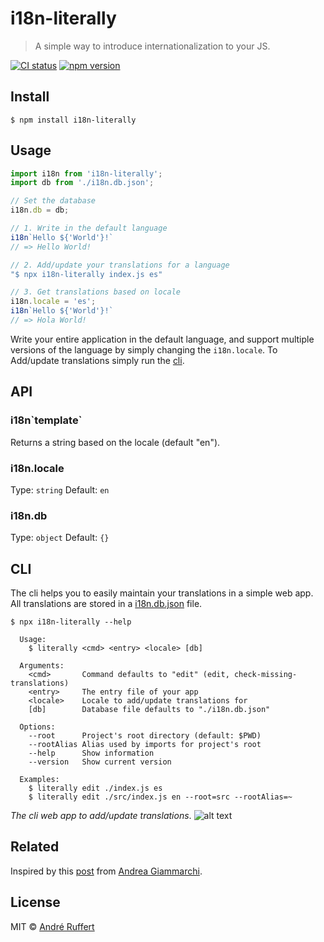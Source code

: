 # i18n-literally

> A simple way to introduce internationalization to your JS.

[![CI status](https://github.com/andreruffert/i18n-literally/workflows/CI/badge.svg)](https://github.com/andreruffert/i18n-literally/actions?workflow=CI)
[![npm version](https://img.shields.io/npm/v/i18n-literally.svg)](https://www.npmjs.com/package/i18n-literally)


## Install

```
$ npm install i18n-literally
```


## Usage

```js
import i18n from 'i18n-literally';
import db from './i18n.db.json';

// Set the database
i18n.db = db;

// 1. Write in the default language
i18n`Hello ${'World'}!`
// => Hello World!

// 2. Add/update your translations for a language
"$ npx i18n-literally index.js es"

// 3. Get translations based on locale
i18n.locale = 'es';
i18n`Hello ${'World'}!`
// => Hola World!
```

Write your entire application in the default language, and support multiple versions of the language by simply changing the `i18n.locale`. To Add/update translations simply run the [cli](#cli).


## API

### i18n\`template\`

Returns a string based on the locale (default "en").

### i18n.locale

Type: `string`
Default: `en`

### i18n.db

Type: `object`
Default: `{}`


## CLI

The cli helps you to easily maintain your translations in a simple web app.
All translations are stored in a [i18n.db.json](i18n.db.json) file.

```console
$ npx i18n-literally --help

  Usage:
    $ literally <cmd> <entry> <locale> [db]

  Arguments:
    <cmd>       Command defaults to "edit" (edit, check-missing-translations)
    <entry>     The entry file of your app
    <locale>    Locale to add/update translations for
    [db]        Database file defaults to "./i18n.db.json"

  Options:
    --root      Project's root directory (default: $PWD)
    --rootAlias Alias used by imports for project's root
    --help      Show information
    --version   Show current version

  Examples:
    $ literally edit ./index.js es
    $ literally edit ./src/index.js en --root=src --rootAlias=~
```

_The cli web app to add/update translations_.
![alt text](https://user-images.githubusercontent.com/464300/52097192-240d8c80-25ca-11e9-9a97-8a7d3b4626e0.png)


## Related

Inspired by this [post](https://codeburst.io/easy-i18n-in-10-lines-of-javascript-poc-eb9e5444d71e) from [Andrea Giammarchi](https://github.com/WebReflection).


## License

MIT © [André Ruffert](https://andreruffert.com)

